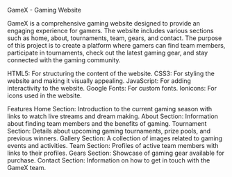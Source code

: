GameX - Gaming Website

GameX is a comprehensive gaming website designed to provide an engaging experience for gamers. 
The website includes various sections such as home, about, tournaments, team, gears, and contact. 
The purpose of this project is to create a platform where gamers can find team members, participate in tournaments, check out the latest gaming gear, and stay connected with the gaming community.

HTML5: For structuring the content of the website.
CSS3: For styling the website and making it visually appealing.
JavaScript: For adding interactivity to the website.
Google Fonts: For custom fonts.
Ionicons: For icons used in the website.

Features
Home Section: Introduction to the current gaming season with links to watch live streams and dream making.
About Section: Information about finding team members and the benefits of gaming.
Tournament Section: Details about upcoming gaming tournaments, prize pools, and previous winners.
Gallery Section: A collection of images related to gaming events and activities.
Team Section: Profiles of active team members with links to their profiles.
Gears Section: Showcase of gaming gear available for purchase.
Contact Section: Information on how to get in touch with the GameX team.
